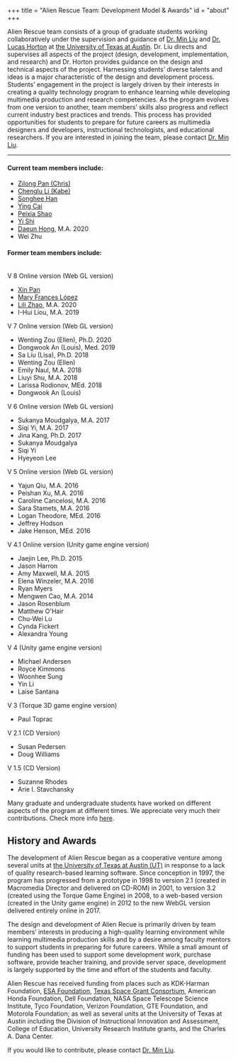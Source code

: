 +++
title = "Alien Rescue Team: Development Model & Awards"
id = "about"
+++

Alien Rescue team consists of a group of graduate students working collaboratively under the supervision and guidance of [Dr. Min Liu](https://www.edb.utexas.edu/minliu/) and [Dr. Lucas Horton](https://education.utexas.edu/about/college-offices/office-instructional-innovation/our-staff) at [the University of Texas at Austin](https://www.utexas.edu). Dr. Liu directs and supervises all aspects of the project (design, development, implementation, and research) and Dr. Horton provides guidance on the design and technical aspects of the project. Harnessing students’ diverse talents and ideas is a major characteristic of the design and development process. Students’ engagement in the project is largely driven by their interests in creating a quality technology program to enhance learning while developing multimedia production and research competencies. As the program evolves from one version to another, team members’ skills also progress and reflect current industry best practices and trends. This process has provided opportunities for students to prepare for future careers as multimedia designers and developers, instructional technologists, and educational researchers. If you are interested in joining the team, please contact [Dr. Min Liu](mailto:mliu@austin.utexas.edu).

<hr>

#### Current team members include:

- [Zilong Pan (Chris)](https://education.utexas.edu/student/zilong_pan) <br />
- [Chenglu Li (Kabe)](https://education.utexas.edu/student/chenglu_li)<br />
- [Songhee Han](https://education.utexas.edu/student/songhee_han) <br />
- [Ying Cai](https://education.utexas.edu/student/ying_cai)<br />
- [Peixia Shao](https://education.utexas.edu/student/peixia_shao)<br />
- [Yi Shi](https://education.utexas.edu/student/yi_shi2)<br />
- [Daeun Hong](https://education.utexas.edu/student/daeun_hong), M.A. 2020 <br /> 
- Wei Zhu 






#### Former team members include:<br /><br />

V 8 Online version (Web GL version)<br />
- [Xin Pan](https://education.utexas.edu/student/xin_pan) <br />
- [Mary Frances López](https://education.utexas.edu/student/mary_lopez) <br />
- [Lili Zhao](https://education.utexas.edu/student/lili_zhao), M.A. 2020 <br />
- I-Hui Liou, M.A. 2019

V 7 Online version (Web GL version)<br />

- Wenting Zou (Ellen), Ph.D. 2020 <br />
- Dongwook An (Louis), Med. 2019 <br />
- Sa Liu (Lisa), Ph.D. 2018 <br />
- Wenting Zou (Ellen)<br />
- Emily Naul, M.A. 2018<br />
- Liuyi Shu, M.A. 2018<br />
- Larissa Rodionov, MEd. 2018<br />
- Dongwook An (Louis)<br />

V 6 Online version (Web GL version)<br />

- Sukanya Moudgalya, M.A. 2017 <br />
- Siqi Yi, M.A. 2017 <br />
- Jina Kang, Ph.D. 2017<br />
- Sukanya Moudgalya<br />
- Siqi Yi<br />
- Hyeyeon Lee<br />

V 5 Online version (Web GL version)<br />

- Yajun Qiu, M.A. 2016<br />
- Peishan Xu, M.A. 2016<br />
- Caroline Cancelosi, M.A. 2016<br />
- Sara Stamets, M.A. 2016<br />
- Logan Theodore, MEd. 2016<br />
- Jeffrey Hodson<br />
- Jake Henson, MEd. 2016<br />

V 4.1 Online version (Unity game engine version)<br />

- Jaejin Lee, Ph.D. 2015<br />
- Jason Harron<br />
- Amy Maxwell, M.A. 2015<br />
- Elena Winzeler, M.A. 2016<br />
- Ryan Myers<br />
- Mengwen Cao, M.A. 2014<br />
- Jason Rosenblum<br />
- Matthew O'Hair<br />
- Chu-Wei Lu<br />
- Cynda Fickert<br />
- Alexandra Young<br />

V 4 (Unity game engine version)<br />

- Michael Andersen<br />
- Royce Kimmons<br />
- Woonhee Sung<br />
- Yin Li<br />
- Laise Santana<br />

V 3 (Torque 3D game engine version)<br />

- Paul Toprac<br />

V 2.1 (CD Version)<br />

- Susan Pedersen<br />
- Doug Williams<br />

V 1.5 (CD Version)

- Suzanne Rhodes<br />
- Arie I. Stavchansky<br />

Many graduate and undergraduate students have worked on different aspects of the program at different times. We appreciate very much their contributions. Check more info [here](/team). <br />

## History and Awards

The development of Alien Rescue began as a cooperative venture among several units at [the University of Texas at Austin (UT)](https://www.utexas.edu) in response to a lack of quality research-based learning software. Since conception in 1997, the program has progressed from a prototype in 1998 to version 2.1 (created in Macromedia Director and delivered on CD-ROM) in 2001, to version 3.2 (created using the Torque Game Engine) in 2008, to a web-based version (created in the Unity game engine) in 2012 to the new WebGL version delivered entirely online in 2017.

The design and development of Alien Recue is primarily driven by team members’ interests in producing a high-quality learning environment while learning multimedia production skills and by a desire among faculty mentors to support students in preparing for future careers. While a small amount of funding has been used to support some development work, purchase software, provide teacher training, and provide server space, development is largely supported by the time and effort of the students and faculty.

Alien Rescue has received funding from places such as KDK-Harman Foundation, [ESA Foundation](http://www.esafoundation.org), [Texas Space Grant Consortium](http://www.tsgc.utexas.edu), American Honda Foundation, Dell Foundation, NASA Space Telescope Science Institute, Tyco Foundation, Verizon Foundation, GTE Foundation, and Motorola Foundation; as well as several units at the University of Texas at Austin including the Division of Instructional Innovation and Assessment, College of Education, University Research Institute grants, and the Charles A. Dana Center.

If you would like to contribute, please contact [Dr. Min Liu](mailto:mliu@austin.utexas.edu).<br />
